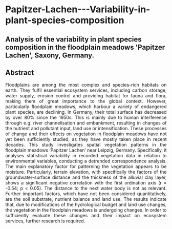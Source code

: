 # Papitzer-Lachen---Variability-in-plant-species-composition
## Analysis of the variability in plant species composition in the floodplain meadows 'Papitzer Lachen', Saxony, Germany.

## Abstract

<p align="justify"> Floodplains are among the most complex and species-rich habitats on earth. They fulfil essential ecosystem services, including carbon storage, water supply, erosion control and providing habitat for fauna and flora, making them of great importance to the global context. However, particularly floodplain meadows, which harbour a variety of endangered plant species, are declining. In Germany, their total surface has decreased by over 80% since the 1950s. This is mainly due to human interference through e.g. river channelisation and embankment, resulting in changes of the nutrient and pollutant input, land use or intensification. These processes of change and their effects on vegetation in floodplain meadows have not yet been sufficiently studied, as they have mostly taken place in recent decades. This study investigates spatial vegetation patterns in the floodplain meadows ‘Papitzer Lachen’ near Leipzig, Germany. Specifically, it analyses statistical variability in recorded vegetation data in relation to environmental variables, conducting a detrended correspondence analysis. The main explanatory factor for patterning the vegetation appears to be moisture. Particularly, terrain elevation, with specifically the factors of the groundwater-surface distance and the thickness of the alluvial clay layer, shows a significant negative correlation with the first ordination axis (r = -0.54; p < 0.05). The distance to the next water body is not as relevant. Further important factors, which have not been considered quantitatively, are the soil substrate, nutrient balance and land use. The results indicate that, due to modifications of the hydrological budget and land use changes, the vegetation in the floodplain meadows is undergoing changes. In order to sufficiently evaluate these changes and their impact on ecosystem services, further research is required. </p>
